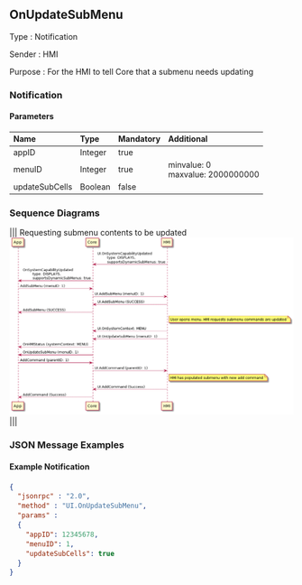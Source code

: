 ## OnUpdateSubMenu

Type
: Notification

Sender
: HMI

Purpose
: For the HMI to tell Core that a submenu needs updating

### Notification

#### Parameters

|Name|Type|Mandatory|Additional|
|:---|:---|:--------|:---------|
|appID|Integer|true||
|menuID|Integer|true|minvalue: 0<br>maxvalue: 2000000000|
|updateSubCells|Boolean|false||

### Sequence Diagrams

|||
Requesting submenu contents to be updated
![OnUpdateSubMenu](./assets/OnUpdateSubMenu.png)
|||

### JSON Message Examples

#### Example Notification

```json
{
  "jsonrpc" : "2.0",
  "method" : "UI.OnUpdateSubMenu",
  "params" :
  {
    "appID": 12345678,
    "menuID": 1,
    "updateSubCells": true
  }
}
```
